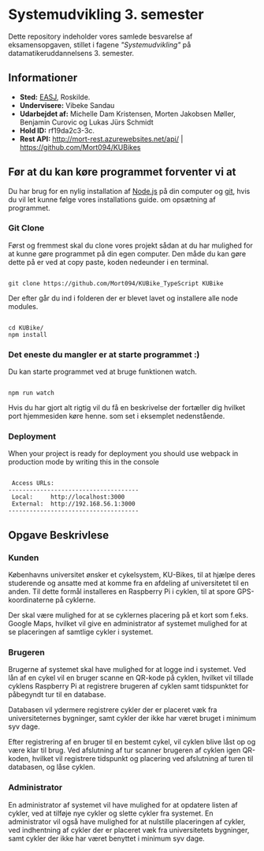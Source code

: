 
#  Systemudvikling 3. semester

Dette repository indeholder vores samlede besvarelse af eksamensopgaven, stillet i fagene _"Systemudvikling"_ på datamatikeruddannelsens 3. semester.

## Informationer

-   **Sted:**  [EASJ](https://www.easj.dk/ "EASJ's Hjemmeside"), Roskilde.
-   **Undervisere:**  Vibeke Sandau
-   **Udarbejdet af:** Michelle Dam Kristensen, Morten Jakobsen Møller, Benjamin Curovic og Lukas Jürs Schmidt
-   **Hold ID:**  rf19da2c3-3c.
-   **Rest API:**  http://mort-rest.azurewebsites.net/api/ | https://github.com/Mort094/KUBikes

## Før at du kan køre programmet forventer vi at

Du har brug for en nylig installation af [Node.js](https://nodejs.org/) på din computer og [git](https://git-scm.com/), hvis du vil let kunne følge vores installations guide. om opsætning af programmet.

  

### Git Clone

Først og fremmest skal du clone vores projekt sådan at du har mulighed for at kunne gøre programmet på din egen computer.
Den måde du kan gøre dette på er ved at copy paste, koden nedeunder i en terminal.

```console

git clone https://github.com/Mort094/KUBike_TypeScript KUBike

```
Der efter går du ind i folderen der er blevet lavet og installere alle node modules.

```console

cd KUBike/
npm install

```
### Det eneste du mangler er at starte programmet :)

Du kan starte programmet ved at bruge funktionen watch.

```console

npm run watch

```
Hvis du har gjort alt rigtig vil du få en beskrivelse der fortæller dig hvilket port hjemmesiden køre henne. som set i eksemplet nedenstående.

  

### Deployment

When your project is ready for deployment you should use webpack in production mode by writing this in the console

```console

 Access URLs:
-------------------------------------
 Local: 	http://localhost:3000
 External: 	http://192.168.56.1:3000
-------------------------------------
```

## Opgave Beskrivlese

### Kunden 

Københavns universitet ønsker et  cykelsystem, KU-Bikes, til at hjælpe deres studerende og ansatte med at komme fra en afdeling af universitetet til en anden. Til dette formål installeres en Raspberry Pi i cyklen, til at spore GPS-koordinaterne på cyklerne.

 Der skal være mulighed for at se cyklernes placering på et kort som f.eks. Google Maps, hvilket vil give en administrator af systemet mulighed for at se placeringen af samtlige cykler i systemet.

### Brugeren

Brugerne af systemet skal have mulighed for at logge ind i systemet. Ved lån af en cykel vil en bruger scanne en QR-kode på cyklen, hvilket vil tillade cyklens Raspberry Pi at registrere brugeren af cyklen samt tidspunktet for påbegyndt tur til en database. 

Databasen vil ydermere registrere cykler der er placeret væk fra universiteternes bygninger, samt cykler der ikke har været bruget i minimum syv dage.

Efter registrering af en bruger til en bestemt cykel, vil cyklen blive låst op og være klar til brug. Ved afslutning af tur scanner brugeren af cyklen igen QR-koden, hvilket vil registrere  tidspunkt og placering ved afslutning af turen til databasen, og låse cyklen.

### Administrator 

En administrator af systemet vil have mulighed for at opdatere listen af cykler, ved at tilføje nye cykler og slette cykler fra systemet. En administrator vil også have mulighed for at nulstille placeringen af cykler, ved indhentning af cykler der er placeret væk fra universitetets bygninger, samt cykler der ikke har været benyttet i minimum syv dage.
